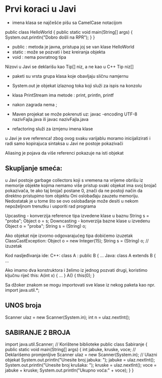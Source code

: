 # Prvi koraci u Javi

- imena klasa se najčešće pišu sa CamelCase notacijom 

public class HelloWorld {
 public static void main(String[] args) {
 System.out.println("Dobro došli na RPR");
 }
}

- public : metoda je javna, pristupa joj se van klase HelloWorld
- static : može se pozvati i bez kreiranja objekta
- void : nema povratnog tipa

Nizovi u Javi se deklarišu kao Tip[] niz, a ne kao u C++ Tip niz[]

- paketi su vrsta grupa klasa koje obavljaju sličnu namjernu
- System.out je objekat izlaznog toka koji služi za ispis na konzolu
- klasa PrintStream ima metode : print, println, printf

- nakon zagrada nema ;

- Maven projekat se može pokrenuti uz: javac -encoding UTF-8 nazivFajla.java
ili javac nazivFajla.java

- refactoring služi za izmjenu imena klase

u Javi je sve referenca!
zbog ovog svaku varijablu moramo inicijalizirati i radi samo kopirajuca sintaksa
u Javi ne postoje pokazivači

Aliasing je pojava da više referenci pokazuje na isti objekat

## Skupljanje smeća:
u Javi postoje garbage collectors koji s vremena na vrijeme obrišu iz memorije objekte kojima nemamo više pristup
svaki objekat ima svoj brojač pokazivača, te ako taj brojač postane 0, znači da ne postoji način da direktno pristupimo tom objektu
Oni oslobađaju zauzetu memoriju. Nedostatak je u tome što se ovo oslobađanje može desiti u nekom 
nepoželjnom trenutku i usporiti rad programa

Upcasting - konverzija reference tipa izvedene klase u baznu
String s = "proba";
Object o = s;
Downcasting - konverzija bazne klase u izvedenu
Object o = "proba";
String s = (String) o;

Ako objekat nije izvorno odgovarajućeg tipa dobićemo izuzetak 
ClassCastException: 
Object o = new Integer(15);
String s = (String) o; // izuzetak

Kod nasljeđivanja ide:
C++: class A : public B { ...
Java: class A extends B { ...

Ako imamo dva konstruktora i želimo iz jednog pozvati drugi, koristimo ključnu riječ this:
A(int x) { ... }
A() { this(0); }

Sa džoker znakom se mogu importovati sve klase iz nekog paketa kao npr.
import java.util.*;

## UNOS broja

Scanner ulaz = new Scanner(System.in);
int n = ulaz.nextInt();

## SABIRANJE 2 BROJA

import java.util.Scanner; // Korištene biblioteke
public class Sabiranje {
 public static void main(String[] args) {
int jabuke, kruske, voce; // Deklarišemo promjenljive
Scanner ulaz = new Scanner(System.in); // Ulazni objekat
System.out.println("Unesite broj jabuka: ");
jabuke = ulaz.nextInt();
System.out.println("Unesite broj krušaka: ");
kruske = ulaz.nextInt();
voce = jabuke + kruske;
System.out.println("Ukupno voća:" + voce);
 }
}